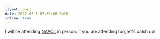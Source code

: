 ```yaml
---
layout: post
date: 2022-07-1 07:59:00-0400
inline: true
---
```


I will be attending [NAACL](https://2022.naacl.org) in person. If you are attending too, let's catch up!
<!-- :sparkles: -->